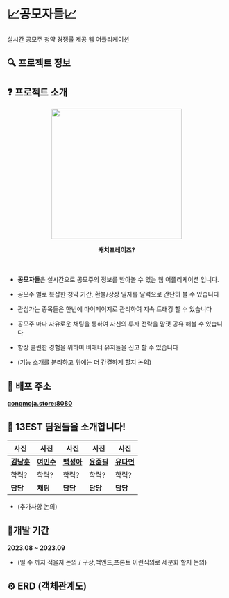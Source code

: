 
# 📈공모자들📈
실시간 공모주 청약 경쟁률 제공 웹 어플리케이션


## 🔍 프로젝트 정보

## ❓ 프로젝트 소개

<p align="center"><img src="https://ifh.cc/g/0qdbr4.png"  width="300" height="300"/></p>


<div align="center">
  <strong>캐치프레이즈?</strong>
</div>
<br></br>

- **공모자들**은 실시간으로 공모주의 정보를 받아볼 수 있는 웹 어플리케이션 입니다.

- 공모주 별로 복잡한 청약 기간, 환불/상장 일자를 달력으로 간단히 볼 수 있습니다

- 관심가는 종목들은 한번에 마이페이지로 관리하여 지속 트래킹 할 수 있습니다

- 공모주 마다 자유로운 채팅을 통하여 자신의 투자 전략을 맘껏 공유 해볼 수 있습니다

- 항상 클린한 경험을 위하여 비매너 유저들을 신고 할 수 있습니다

- (기능 소개를 분리하고 위에는 더 간결하게 할지 논의)

## 📌 배포 주소
**[gongmoja.store:8080](http://gongmoja.store:8080/)**

## 🙌 13EST 팀원들을 소개합니다!  
| 사진 | 사진 | 사진 | 사진 | 사진 |
| --- | --- | --- | --- | --- |
| [**김남훈**](https://github.com/namhoon-kim97) | [**여민수**](https://github.com/minsooy) | [**백성아**](https://github.com/sunga0101) | [**윤쥰필**](https://github.com/leepnujnooy) | [**유다언**](https://github.com/yudaeon) | 
| 학력? | 학력? | 학력? | 학력? | 학력? |
| **담당** | **채팅** | **담당** | **담당** | **담당** |

- (추가사항 논의)

## 📅개발 기간
**2023.08 ~ 2023.09**

- (일 수 까지 적을지 논의 / 구상,백엔드,프론트 이런식의로 세분화 할지 논의)

## ⚙️ ERD (객체관계도)
